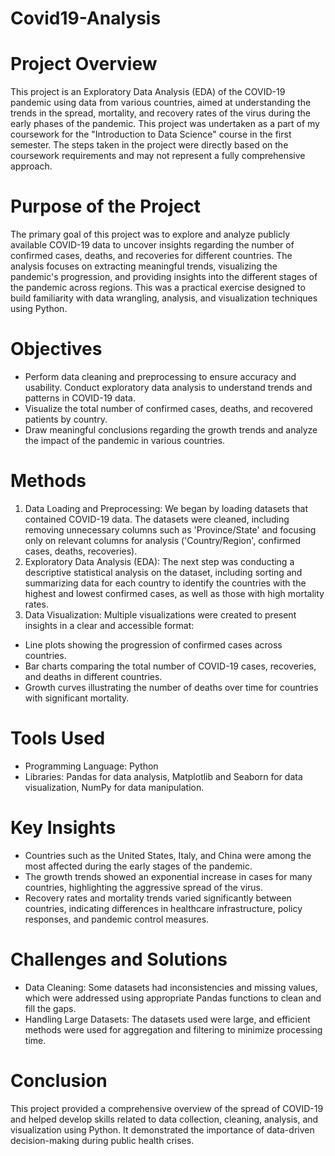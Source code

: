 # Covid19-Analysis
# Project Overview
This project is an Exploratory Data Analysis (EDA) of the COVID-19 pandemic using data from various countries, aimed at understanding the trends in the spread, mortality, and recovery rates of the virus during the early phases of the pandemic. This project was undertaken as a part of my coursework for the "Introduction to Data Science" course in the first semester. The steps taken in the project were directly based on the coursework requirements and may not represent a fully comprehensive approach. 

# Purpose of the Project
The primary goal of this project was to explore and analyze publicly available COVID-19 data to uncover insights regarding the number of confirmed cases, deaths, and recoveries for different countries. The analysis focuses on extracting meaningful trends, visualizing the pandemic's progression, and providing insights into the different stages of the pandemic across regions. This was a practical exercise designed to build familiarity with data wrangling, analysis, and visualization techniques using Python.

# Objectives
- Perform data cleaning and preprocessing to ensure accuracy and usability.
Conduct exploratory data analysis to understand trends and patterns in COVID-19 data.
- Visualize the total number of confirmed cases, deaths, and recovered patients by country.
- Draw meaningful conclusions regarding the growth trends and analyze the impact of the pandemic in various countries.

# Methods
1. Data Loading and Preprocessing: We began by loading datasets that contained COVID-19 data. The datasets were cleaned, including removing unnecessary columns such as 'Province/State' and focusing only on relevant columns for analysis ('Country/Region', confirmed cases, deaths, recoveries).
2. Exploratory Data Analysis (EDA): The next step was conducting a descriptive statistical analysis on the dataset, including sorting and summarizing data for each country to identify the countries with the highest and lowest confirmed cases, as well as those with high mortality rates.
3. Data Visualization: Multiple visualizations were created to present insights in a clear and accessible format:
  - Line plots showing the progression of confirmed cases across countries.
  - Bar charts comparing the total number of COVID-19 cases, recoveries, and deaths in different countries.
  - Growth curves illustrating the number of deaths over time for countries with significant mortality.

# Tools Used
- Programming Language: Python
- Libraries: Pandas for data analysis, Matplotlib and Seaborn for data visualization, NumPy for data manipulation.

# Key Insights
- Countries such as the United States, Italy, and China were among the most affected during the early stages of the pandemic.
- The growth trends showed an exponential increase in cases for many countries, highlighting the aggressive spread of the virus.
- Recovery rates and mortality trends varied significantly between countries, indicating differences in healthcare infrastructure, policy responses, and pandemic control measures.

# Challenges and Solutions
- Data Cleaning: Some datasets had inconsistencies and missing values, which were addressed using appropriate Pandas functions to clean and fill the gaps.
- Handling Large Datasets: The datasets used were large, and efficient methods were used for aggregation and filtering to minimize processing time.

# Conclusion
This project provided a comprehensive overview of the spread of COVID-19 and helped develop skills related to data collection, cleaning, analysis, and visualization using Python. It demonstrated the importance of data-driven decision-making during public health crises.
